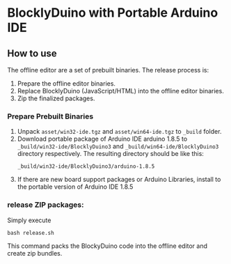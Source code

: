 # BlocklyDuino with Portable Arduino IDE

## How to use

The offline editor are a set of prebuilt binaries. The release process is:

1. Prepare the offline editor binaries.
2. Replace BlocklyDuino (JavaScript/HTML) into the offline editor binaries.
3. Zip the finalized packages.

### Prepare Prebuilt Binaries

1. Unpack `asset/win32-ide.tgz` and `asset/win64-ide.tgz` to `_build` folder.
2. Download portable package of Arduino IDE arduino 1.8.5 to `_build/win32-ide/BlocklyDuino3` and `_build/win64-ide/BlocklyDuino3` directory respectively. The resulting directory should be like this:
    ```
    _build/win32-ide/BlocklyDuino3/arduino-1.8.5
    ```
3. If there are new board support packages or Arduino Libraries, install to the portable version
of Arduino IDE 1.8.5

### release ZIP packages:

Simply execute 
```
bash release.sh
```

This command packs the BlockyDuino code into the offline editor and create zip bundles.

